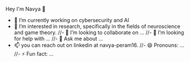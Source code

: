  Hey I'm Navya 👋

- 🔭 I’m currently working on cybersecurity and AI
- 🌱 I’m interested in research, specifically in the fields of neuroscience and game theory.
//- 👯 I’m looking to collaborate on ...
//- 🤔 I’m looking for help with ...
//- 💬 Ask me about ...
- 📫 you can reach out on linkedin at navya-peram16.
//- 😄 Pronouns: ...
//- ⚡ Fun fact: ...

